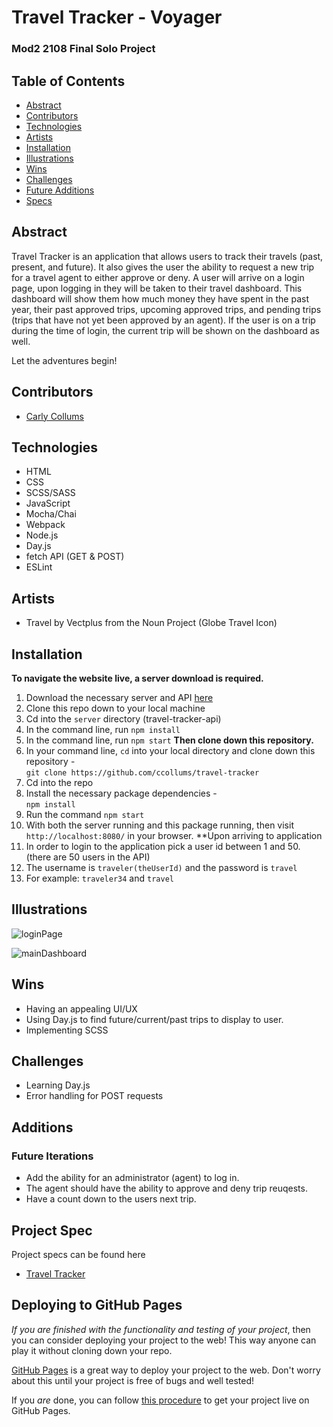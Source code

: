 # Travel Tracker - Voyager 

### Mod2 2108 Final Solo Project 

## Table of Contents
- [Abstract](#Abstract)
- [Contributors](#Contributors)
- [Technologies](#Technologies)
- [Artists](#Artists)
- [Installation](#Installation)
- [Illustrations](#Illustrations)
- [Wins](#Wins)
- [Challenges](#Challenges)
- [Future Additions](#Additions)
- [Specs](#Specs)


## Abstract
Travel Tracker is an application that allows users to track their travels (past, present, and future). It also gives the user the ability to request a new trip for a travel agent to either approve or deny. A user will arrive on a login page, upon logging in they will be taken to their travel dashboard. This dashboard will show them how much money they have spent in the past year, their past approved trips, upcoming approved trips, and pending trips (trips that have not yet been approved by an agent). If the user is on a trip during the time of login, the current trip will be shown on the dashboard as well. 

Let the adventures begin!

## Contributors
- [Carly Collums](https://github.com/ccollums)

## Technologies
-  HTML
-  CSS
-  SCSS/SASS
-  JavaScript
-  Mocha/Chai
-  Webpack
-  Node.js
-  Day.js
-  fetch API (GET & POST)
-  ESLint

## Artists 
- Travel by Vectplus from the Noun Project (Globe Travel Icon)

## Installation
**To navigate the website live, a server download is required.**
  1. Download the necessary server and API [here](https://github.com/turingschool-examples/travel-tracker-api)
  2. Clone this repo down to your local machine 
  3. Cd into the `server` directory (travel-tracker-api)
  4. In the command line, run `npm install`
  5. In the command line, run `npm start`
**Then clone down this repository.**
  1. In your command line, `cd` into your local directory and clone down this repository -<br>
      `git clone https://github.com/ccollums/travel-tracker`
  2. Cd into the repo 
  3. Install the necessary package dependencies - <br>
      `npm install`
  4. Run the command `npm start`
  5. With both the server running and this package running, then visit `http://localhost:8080/` in your browser.
**Upon arriving to application 
  1. In order to login to the application pick a user id between 1 and 50. (there are 50 users in the API)
  2. The username is `traveler(theUserId)` and the password is `travel`
  3. For example: `traveler34` and `travel`

## Illustrations

![loginPage](https://media.giphy.com/media/RDeIlueoaW3adJKgSO/giphy.gif)   

![mainDashboard](https://media.giphy.com/media/ble6VRtm51MkugHIwQ/giphy.gif)

## Wins
- Having an appealing UI/UX 
- Using Day.js to find future/current/past trips to display to user. 
- Implementing SCSS

## Challenges
- Learning Day.js 
- Error handling for POST requests 

## Additions
### Future Iterations
- Add the ability for an administrator (agent) to log in. 
- The agent should have the ability to approve and deny trip reuqests.
- Have a count down to the users next trip. 

## Project Spec
Project specs can be found here
-  [Travel Tracker](https://frontend.turing.edu/projects/travel-tracker.html)





## Deploying to GitHub Pages

_If you are finished with the functionality and testing of your project_, then you can consider deploying your project to the web! This way anyone can play it without cloning down your repo.

[GitHub Pages](https://pages.github.com/) is a great way to deploy your project to the web. Don't worry about this until your project is free of bugs and well tested!

If you _are_ done, you can follow [this procedure](./gh-pages-procedure.md) to get your project live on GitHub Pages.
